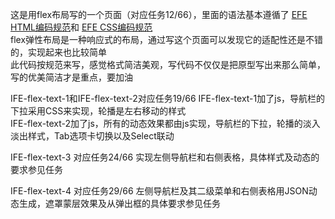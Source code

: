 这是用flex布局写的一个页面（对应任务12/66），里面的语法基本遵循了
<a href="https://github.com/ecomfe/spec/blob/master/html-style-guide.md">EFE HTML编码规范</a>和
<a href="https://github.com/ecomfe/spec/blob/master/css-style-guide.md#user-content-24-%E8%A1%8C%E9%95%BF%E5%BA%A6">
EFE CSS编码规范</a>
<br>
flex弹性布局是一种响应式的布局，通过写这个页面可以发现它的适配性还是不错的，实现起来也比较简单<br>
此代码按规范来写，感觉格式简洁美观，写代码不仅仅是把原型写出来那么简单，写的优美简洁才是重点，要加油


IFE-flex-text-1和IFE-flex-text-2对应任务19/66
IFE-flex-text-1加了js，导航栏的下拉采用CSS来实现，轮播是左右移动的样式<br>
IFE-flex-text-2加了js，所有的动态效果都由js实现，导航栏的下拉，轮播的淡入淡出样式，Tab选项卡切换以及Select联动<br>

IFE-flex-text-3 对应任务24/66
实现左侧导航栏和右侧表格，具体样式及动态的要求参见任务

IFE-flex-text-4 对应任务29/66
左侧导航栏及其二级菜单和右侧表格用JSON动态生成，遮罩蒙层效果及从弹出框的具体要求参见任务

